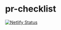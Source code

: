 # pr-checklist



[![Netlify Status](https://api.netlify.com/api/v1/badges/f518d8f4-710d-471a-b9ae-dca083b4f839/deploy-status)](https://app.netlify.com/sites/pr-checklist/deploys)
